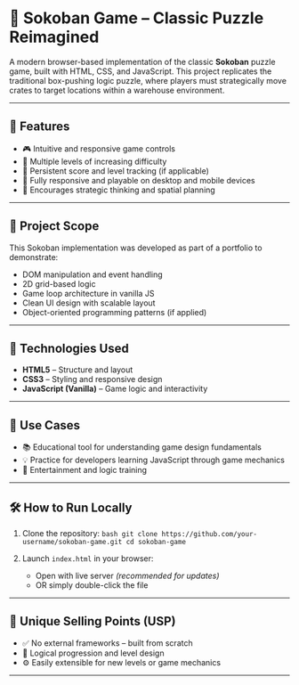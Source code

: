# 🧱 Sokoban Game – Classic Puzzle Reimagined

A modern browser-based implementation of the classic **Sokoban** puzzle game, built with HTML, CSS, and JavaScript. This project replicates the traditional box-pushing logic puzzle, where players must strategically move crates to target locations within a warehouse environment.

---

## 📌 Features

- 🎮 Intuitive and responsive game controls
- 🧩 Multiple levels of increasing difficulty
- 💾 Persistent score and level tracking (if applicable)
- 📱 Fully responsive and playable on desktop and mobile devices
- 🧠 Encourages strategic thinking and spatial planning

---

## 🚀 Project Scope

This Sokoban implementation was developed as part of a portfolio to demonstrate:

- DOM manipulation and event handling
- 2D grid-based logic
- Game loop architecture in vanilla JS
- Clean UI design with scalable layout
- Object-oriented programming patterns (if applied)

---

## 📂 Technologies Used

- **HTML5** – Structure and layout
- **CSS3** – Styling and responsive design
- **JavaScript (Vanilla)** – Game logic and interactivity

---

## 🎯 Use Cases

- 📚 Educational tool for understanding game design fundamentals
- 💡 Practice for developers learning JavaScript through game mechanics
- 🎲 Entertainment and logic training

---

## 🛠️ How to Run Locally

1. Clone the repository:
   ``bash
   git clone https://github.com/your-username/sokoban-game.git
   cd sokoban-game
  ``

2. Launch `index.html` in your browser:

   * Open with live server *(recommended for updates)*
   * OR simply double-click the file

---

## 🧠 Unique Selling Points (USP)

* ✅ No external frameworks – built from scratch
* 🎯 Logical progression and level design
* ⚙️ Easily extensible for new levels or game mechanics

---


